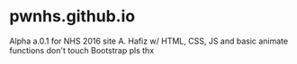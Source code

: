 # pwnhs.github.io
Alpha a.0.1 for NHS 2016 site
A. Hafiz w/ HTML, CSS, JS and basic animate functions
don't touch Bootstrap pls thx
